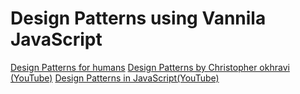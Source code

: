 
# Design Patterns using Vannila JavaScript

[Design Patterns for humans](https://github.com/kamranahmedse/design-patterns-for-humans)
[Design Patterns by Christopher okhravi (YouTube)](https://www.youtube.com/playlist?list=PLrhzvIcii6GNjpARdnO4ueTUAVR9eMBpc)
[Design Patterns in JavaScript(YouTube)](https://www.youtube.com/playlist?list=PLjEBqWnjXGvZtvsys_GyExkBxvyJytT9H)

